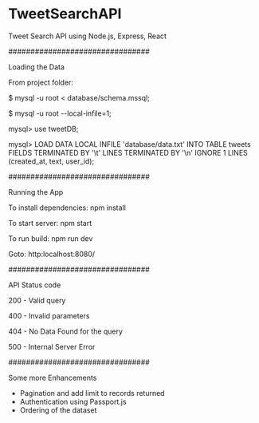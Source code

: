 # TweetSearchAPI

Tweet Search API using Node.js, Express, React

################################

Loading the Data

From project folder: 

$ mysql -u root < database/schema.mssql;

$ mysql -u root --local-infile=1;


mysql> use tweetDB;

mysql> LOAD DATA LOCAL INFILE 'database/data.txt' INTO TABLE tweets FIELDS TERMINATED BY '\t' LINES TERMINATED BY '\n' IGNORE 1 LINES (created_at, text, user_id);

################################

Running the App

To install dependencies: npm install

To start server: npm start

To run build: npm run dev

Goto: http:localhost:8080/

################################

API Status code

200 - Valid query

400 - Invalid parameters

404 - No Data Found for the query

500 - Internal Server Error

################################

Some more Enhancements

- Pagination and add limit to records returned
- Authentication using Passport.js
- Ordering of the dataset
